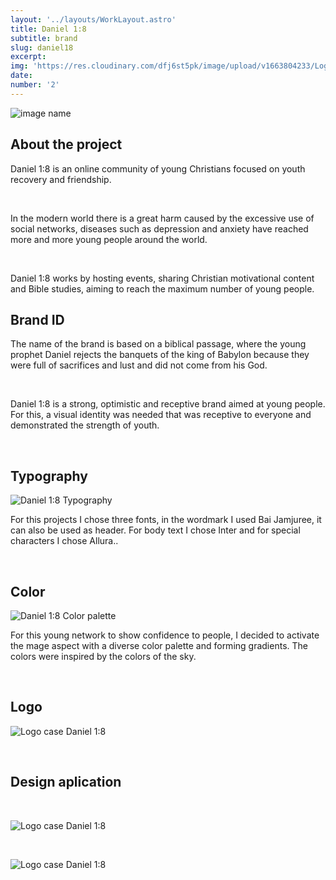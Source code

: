 ```yaml
---
layout: '../layouts/WorkLayout.astro'
title: Daniel 1:8
subtitle: brand 
slug: daniel18
excerpt:
img: 'https://res.cloudinary.com/dfj6st5pk/image/upload/v1663804233/Logo-capa_gxzvsw.webp'
date:
number: '2'
---
```


![image name](https://res.cloudinary.com/dfj6st5pk/image/upload/v1663804233/Logo-capa_gxzvsw.webp)

## About the project

Daniel 1:8 is an online community of young Christians focused on youth recovery and friendship.

<br>

In the modern world there is a great harm caused by the excessive use of social networks, diseases such as depression and anxiety have reached more and more young people around the world.

<br>

Daniel 1:8 works by hosting events, sharing Christian motivational content and Bible studies, aiming to reach the maximum number of young people.


## Brand ID

The name of the brand is based on a biblical passage, where the young prophet Daniel rejects the banquets of the king of Babylon because they were full of sacrifices and lust and did not come from his God.

<br>

Daniel 1:8 is a strong, optimistic and receptive brand aimed at young people. For this, a visual identity was needed that was receptive to everyone and demonstrated the strength of youth.

<br>

## Typography

![Daniel 1:8 Typography](https://res.cloudinary.com/dfj6st5pk/image/upload/v1663804233/Typograph_u6bwgl.webp)

For this projects I chose three fonts, in the wordmark I used Bai Jamjuree, it can also be used as header. For body text I chose Inter and for special characters I chose Allura..

<br>

## Color

![Daniel 1:8 Color palette](https://res.cloudinary.com/dfj6st5pk/image/upload/v1663804233/Colors_hfgnsc.webp)

For this young network to show confidence to people, I decided to activate the mage aspect with a diverse color palette and forming gradients. The colors were inspired by the colors of the sky.

<br>

## Logo

![Logo case Daniel 1:8](https://res.cloudinary.com/dfj6st5pk/image/upload/v1663804233/Logo-capa_gxzvsw.webp)

<br>

## Design aplication

<br>

![Logo case Daniel 1:8](https://res.cloudinary.com/dfj6st5pk/image/upload/v1663804233/Banner_20grande_ffnkdw.webp)

<br>

![Logo case Daniel 1:8](https://res.cloudinary.com/dfj6st5pk/image/upload/v1663804233/Billboard_qnipi7.webp)